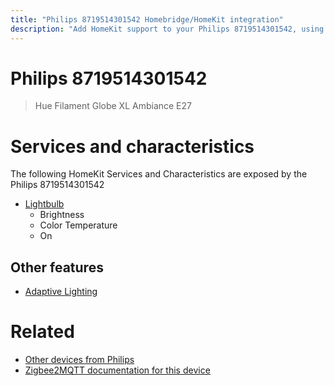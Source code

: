 ```yaml
---
title: "Philips 8719514301542 Homebridge/HomeKit integration"
description: "Add HomeKit support to your Philips 8719514301542, using Homebridge, Zigbee2MQTT and homebridge-z2m."
---
```

<!---
This file has been GENERATED using src/docgen/docgen.ts
DO NOT EDIT THIS FILE MANUALLY!
-->
# Philips 8719514301542
> Hue Filament Globe XL Ambiance E27


# Services and characteristics
The following HomeKit Services and Characteristics are exposed by
the Philips 8719514301542

* [Lightbulb](../../light.md)
  * Brightness
  * Color Temperature
  * On


## Other features
* [Adaptive Lighting](../../light.md)


# Related
* [Other devices from Philips](../index.md#philips)
* [Zigbee2MQTT documentation for this device](https://www.zigbee2mqtt.io/devices/8719514301542.html)